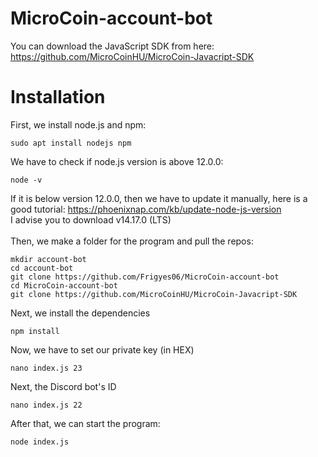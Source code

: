 # MicroCoin-account-bot

You can download the JavaScript SDK from here: <br />
https://github.com/MicroCoinHU/MicroCoin-Javacript-SDK

# Installation
First, we install node.js and npm:
```
sudo apt install nodejs npm
```
We have to check if node.js version is above 12.0.0:
```
node -v
```
If it is below version 12.0.0, then we have to update it manually, here is a good tutorial:
https://phoenixnap.com/kb/update-node-js-version <br />
I advise you to download v14.17.0 (LTS) <br />
<br />
Then, we make a folder for the program and pull the repos:
```
mkdir account-bot
cd account-bot
git clone https://github.com/Frigyes06/MicroCoin-account-bot
cd MicroCoin-account-bot
git clone https://github.com/MicroCoinHU/MicroCoin-Javacript-SDK
```
Next, we install the dependencies
```
npm install
```
Now, we have to set our private key (in HEX)
```
nano index.js 23
```
Next, the Discord bot's ID
```
nano index.js 22
```
After that, we can start the program:
```
node index.js
```

